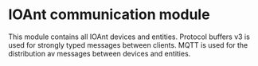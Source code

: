 # IOAnt communication module
This module contains all IOAnt devices and entities. Protocol buffers v3 is used for strongly typed messages between clients. MQTT is used for the distribution av messages between devices and entities.
